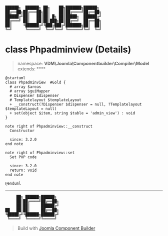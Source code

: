 ```
██████╗  ██████╗ ██╗    ██╗███████╗██████╗
██╔══██╗██╔═══██╗██║    ██║██╔════╝██╔══██╗
██████╔╝██║   ██║██║ █╗ ██║█████╗  ██████╔╝
██╔═══╝ ██║   ██║██║███╗██║██╔══╝  ██╔══██╗
██║     ╚██████╔╝╚███╔███╔╝███████╗██║  ██║
╚═╝      ╚═════╝  ╚══╝╚══╝ ╚══════╝╚═╝  ╚═╝
```
# class Phpadminview (Details)
> namespace: **VDM\Joomla\Componentbuilder\Compiler\Model**
> extends: ****
```uml
@startuml
class Phpadminview  #Gold {
  # array $areas
  # array $guiMapper
  # Dispenser $dispenser
  # Templatelayout $templateLayout
  + __construct(?Dispenser $dispenser = null, ?Templatelayout $templateLayout = null)
  + set(object $item, string $table = 'admin_view') : void
}

note right of Phpadminview::__construct
  Constructor

  since: 3.2.0
end note

note right of Phpadminview::set
  Set PHP code

  since: 3.2.0
  return: void
end note
 
@enduml
```

---
```
     ██╗ ██████╗██████╗
     ██║██╔════╝██╔══██╗
     ██║██║     ██████╔╝
██   ██║██║     ██╔══██╗
╚█████╔╝╚██████╗██████╔╝
 ╚════╝  ╚═════╝╚═════╝
```
> Build with [Joomla Component Builder](https://git.vdm.dev/joomla/Component-Builder)


